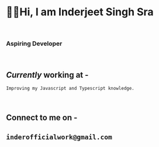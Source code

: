 # 🙋‍♂️Hi, I am __Inderjeet Singh Sra__ 

<br>

### Aspiring Developer

<br>

## *Currently* working at -  

    Improving my Javascript and Typescript knowledge.

<br>

## Connect to me on - 

## `inderofficialwork@gmail.com`

<!---
inder-work-id/inder-work-id is a ✨ special ✨ repository because its `README.md` (this file) appears on your GitHub profile.
You can click the Preview link to take a look at your changes.
--->
